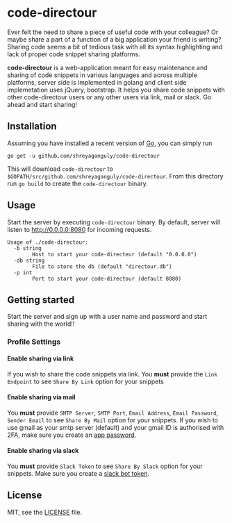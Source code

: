 # code-directour

Ever felt the need to share a piece of useful code with your colleague? Or maybe share a part of a function of a big application your friend is writing? Sharing code seems a bit of tedious task with all its syntax highlighting and lack of proper code snippet sharing platforms.

**code-directour** is a web-application meant for easy maintenance and sharing of code snippets in various languages and across multiple platforms, server side is implemented in golang and client side implemetation uses jQuery, bootstrap. It helps you share code snippets with other code-directour users or any other users via link, mail or slack. Go ahead and start sharing!

## Installation

Assuming you have installed a recent version of
[Go](https://golang.org/doc/install), you can simply run

```
go get -u github.com/shreyaganguly/code-directour
```

This will download `code-directour` to `$GOPATH/src/github.com/shreyaganguly/code-directour`. From
  this directory run `go build` to create the `code-directour` binary.

## Usage

Start the server by executing `code-directour` binary. By default, server will listen to http://0.0.0.0:8080 for incoming requests.

```
Usage of ./code-directour:
  -b string
    	Host to start your code-directeur (default "0.0.0.0")
  -db string
    	File to store the db (default "directour.db")
  -p int
    	Port to start your code-directour (default 8080)
```
## Getting started

Start the server and sign up with a user name and password and start sharing with the world!!

### Profile Settings

#### Enable sharing via link
If you wish to share the code snippets via link. You **must** provide the `Link Endpoint` to see `Share By Link` option for your snippets

#### Enable sharing via mail
You **must** provide `SMTP Server`, `SMTP Port`, `Email Address`, `Email Password`, `Sender Email` to see `Share By Mail` option for your snippets. If you wish to use gmail as your smtp server (default) and your gmail ID is authorised with 2FA, make sure you create an [app password](https://myaccount.google.com/apppasswords).

#### Enable sharing via slack
You **must** provide `Slack Token` to see `Share By Slack` option for your snippets. Make sure you create a [slack bot token](https://api.slack.com/custom-integrations/bot-users).

## License

MIT, see the [LICENSE](https://raw.githubusercontent.com/shreyaganguly/code-directour/master/LICENSE.md) file.
